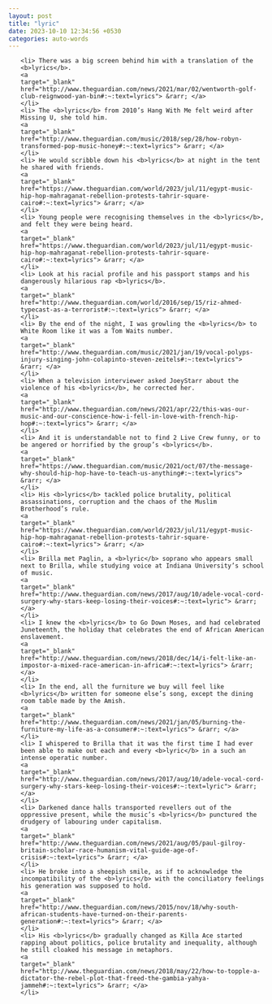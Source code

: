 ```yaml
---
layout: post
title: "lyric"
date: 2023-10-10 12:34:56 +0530
categories: auto-words
---
```

<ol>

    <li> There was a big screen behind him with a translation of the <b>lyrics</b>.
    <a 
    target="_blank" 
    href="http://www.theguardian.com/news/2021/mar/02/wentworth-golf-club-reignwood-yan-bin#:~:text=lyrics"> &rarr; </a>
    </li>
    <li> The <b>lyrics</b> from 2010’s Hang With Me felt weird after Missing U, she told him.
    <a 
    target="_blank" 
    href="http://www.theguardian.com/music/2018/sep/28/how-robyn-transformed-pop-music-honey#:~:text=lyrics"> &rarr; </a>
    </li>
    <li> He would scribble down his <b>lyrics</b> at night in the tent he shared with friends.
    <a 
    target="_blank" 
    href="https://www.theguardian.com/world/2023/jul/11/egypt-music-hip-hop-mahraganat-rebellion-protests-tahrir-square-cairo#:~:text=lyrics"> &rarr; </a>
    </li>
    <li> Young people were recognising themselves in the <b>lyrics</b>, and felt they were being heard.
    <a 
    target="_blank" 
    href="https://www.theguardian.com/world/2023/jul/11/egypt-music-hip-hop-mahraganat-rebellion-protests-tahrir-square-cairo#:~:text=lyrics"> &rarr; </a>
    </li>
    <li> Look at his racial profile and his passport stamps and his dangerously hilarious rap <b>lyrics</b>.
    <a 
    target="_blank" 
    href="http://www.theguardian.com/world/2016/sep/15/riz-ahmed-typecast-as-a-terrorist#:~:text=lyrics"> &rarr; </a>
    </li>
    <li> By the end of the night, I was growling the <b>lyrics</b> to White Room like it was a Tom Waits number.
    <a 
    target="_blank" 
    href="http://www.theguardian.com/music/2021/jan/19/vocal-polyps-injury-singing-john-colapinto-steven-zeitels#:~:text=lyrics"> &rarr; </a>
    </li>
    <li> When a television interviewer asked JoeyStarr about the violence of his <b>lyrics</b>, he corrected her.
    <a 
    target="_blank" 
    href="http://www.theguardian.com/news/2021/apr/22/this-was-our-music-and-our-conscience-how-i-fell-in-love-with-french-hip-hop#:~:text=lyrics"> &rarr; </a>
    </li>
    <li> And it is understandable not to find 2 Live Crew funny, or to be angered or horrified by the group’s <b>lyrics</b>.
    <a 
    target="_blank" 
    href="https://www.theguardian.com/music/2021/oct/07/the-message-why-should-hip-hop-have-to-teach-us-anything#:~:text=lyrics"> &rarr; </a>
    </li>
    <li> His <b>lyrics</b> tackled police brutality, political assassinations, corruption and the chaos of the Muslim Brotherhood’s rule.
    <a 
    target="_blank" 
    href="https://www.theguardian.com/world/2023/jul/11/egypt-music-hip-hop-mahraganat-rebellion-protests-tahrir-square-cairo#:~:text=lyrics"> &rarr; </a>
    </li>
    <li> Brilla met Paglin, a <b>lyric</b> soprano who appears small next to Brilla, while studying voice at Indiana University’s school of music.
    <a 
    target="_blank" 
    href="http://www.theguardian.com/news/2017/aug/10/adele-vocal-cord-surgery-why-stars-keep-losing-their-voices#:~:text=lyric"> &rarr; </a>
    </li>
    <li> I knew the <b>lyrics</b> to Go Down Moses, and had celebrated Juneteenth, the holiday that celebrates the end of African American enslavement.
    <a 
    target="_blank" 
    href="http://www.theguardian.com/news/2018/dec/14/i-felt-like-an-impostor-a-mixed-race-american-in-africa#:~:text=lyrics"> &rarr; </a>
    </li>
    <li> In the end, all the furniture we buy will feel like <b>lyrics</b> written for someone else’s song, except the dining room table made by the Amish.
    <a 
    target="_blank" 
    href="http://www.theguardian.com/news/2021/jan/05/burning-the-furniture-my-life-as-a-consumer#:~:text=lyrics"> &rarr; </a>
    </li>
    <li> I whispered to Brilla that it was the first time I had ever been able to make out each and every <b>lyric</b> in a such an intense operatic number.
    <a 
    target="_blank" 
    href="http://www.theguardian.com/news/2017/aug/10/adele-vocal-cord-surgery-why-stars-keep-losing-their-voices#:~:text=lyric"> &rarr; </a>
    </li>
    <li> Darkened dance halls transported revellers out of the oppressive present, while the music’s <b>lyrics</b> punctured the drudgery of labouring under capitalism.
    <a 
    target="_blank" 
    href="http://www.theguardian.com/news/2021/aug/05/paul-gilroy-britain-scholar-race-humanism-vital-guide-age-of-crisis#:~:text=lyrics"> &rarr; </a>
    </li>
    <li> He broke into a sheepish smile, as if to acknowledge the incompatibility of the <b>lyrics</b> with the conciliatory feelings his generation was supposed to hold.
    <a 
    target="_blank" 
    href="http://www.theguardian.com/news/2015/nov/18/why-south-african-students-have-turned-on-their-parents-generation#:~:text=lyrics"> &rarr; </a>
    </li>
    <li> His <b>lyrics</b> gradually changed as Killa Ace started rapping about politics, police brutality and inequality, although he still cloaked his message in metaphors.
    <a 
    target="_blank" 
    href="http://www.theguardian.com/news/2018/may/22/how-to-topple-a-dictator-the-rebel-plot-that-freed-the-gambia-yahya-jammeh#:~:text=lyrics"> &rarr; </a>
    </li>
